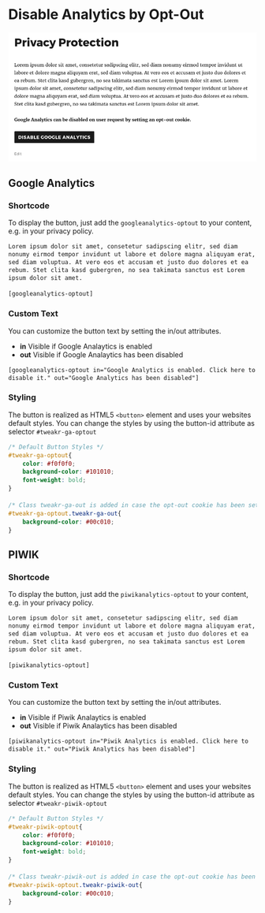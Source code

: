 Disable Analytics by Opt-Out
==================================================

![Screenshot](../assets/Example_AnalyticsOptOut.png)

## Google Analytics ##

### Shortcode ###

To display the button, just add the `googleanalytics-optout` to your content, e.g. in your privacy policy.

```
Lorem ipsum dolor sit amet, consetetur sadipscing elitr, sed diam nonumy eirmod tempor invidunt ut labore et dolore magna aliquyam erat, sed diam voluptua. At vero eos et accusam et justo duo dolores et ea rebum. Stet clita kasd gubergren, no sea takimata sanctus est Lorem ipsum dolor sit amet. 

[googleanalytics-optout]
```

### Custom Text ###

You can customize the button text by setting the in/out attributes.

* **in** Visible if Google Analaytics is enabled
* **out** Visible if Google Analaytics has been disabled

```raw
[googleanalytics-optout in="Google Analytics is enabled. Click here to disable it." out="Google Analytics has been disabled"]
```

### Styling ###

The button is realized as HTML5 `<button>` element and uses your websites default styles. 
You can change the styles by using the button-id attribute as selector `#tweakr-ga-optout`

```css
/* Default Button Styles */
#tweakr-ga-optout{
    color: #f0f0f0;
    background-color: #101010;
    font-weight: bold;    
}

/* Class tweakr-ga-out is added in case the opt-out cookie has been set */
#tweakr-ga-optout.tweakr-ga-out{
    background-color: #00c010;
}
```

## PIWIK ##

### Shortcode ###

To display the button, just add the `piwikanalytics-optout` to your content, e.g. in your privacy policy.

```
Lorem ipsum dolor sit amet, consetetur sadipscing elitr, sed diam nonumy eirmod tempor invidunt ut labore et dolore magna aliquyam erat, sed diam voluptua. At vero eos et accusam et justo duo dolores et ea rebum. Stet clita kasd gubergren, no sea takimata sanctus est Lorem ipsum dolor sit amet. 

[piwikanalytics-optout]
```

### Custom Text ###

You can customize the button text by setting the in/out attributes.

* **in** Visible if Piwik Analaytics is enabled
* **out** Visible if Piwik Analaytics has been disabled

```raw
[piwikanalytics-optout in="Piwik Analytics is enabled. Click here to disable it." out="Piwik Analytics has been disabled"]
```

### Styling ###

The button is realized as HTML5 `<button>` element and uses your websites default styles. 
You can change the styles by using the button-id attribute as selector `#tweakr-piwik-optout`

```css
/* Default Button Styles */
#tweakr-piwik-optout{
    color: #f0f0f0;
    background-color: #101010;
    font-weight: bold;    
}

/* Class tweakr-piwik-out is added in case the opt-out cookie has been set */
#tweakr-piwik-optout.tweakr-piwik-out{
    background-color: #00c010;
}
```
